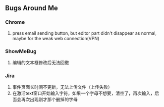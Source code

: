 ## Bugs Around Me

### Chrome 
1. press email sending button, but editor part didn't disappear as normal, maybe for the weak web connection(VPN)

### ShowMeBug
1. 编辑的文本框修改后无法回撤

### Jira
1. 事件页面长时间不更新，无法上传文件（上传失败）
2. 在激活text窗口开始输入字符，如果一个字母不想要，清空了，再次输入，后面会再次出现刚才那个删掉的字母